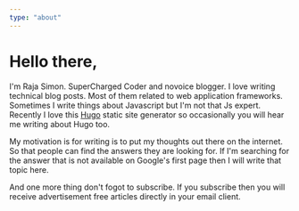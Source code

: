 ```yaml
---
type: "about"
---
```

# Hello there,

I'm Raja Simon. SuperCharged Coder and novoice blogger. I love writing technical blog posts. Most of them related to web application frameworks. Sometimes I write things about Javascript but I'm not that Js expert. Recently I love this [Hugo](https://gohugo.io/) static site generator so occasionally you will hear me writing about Hugo too.

My motivation is for writing is to put my thoughts out there on the internet. So that people can find the answers they are looking for. If I'm searching for the answer that is not available on Google's first page then I will write that topic here.

And one more thing don't fogot to subscribe. If you subscribe then you will receive advertisement free articles directly in your email client.
